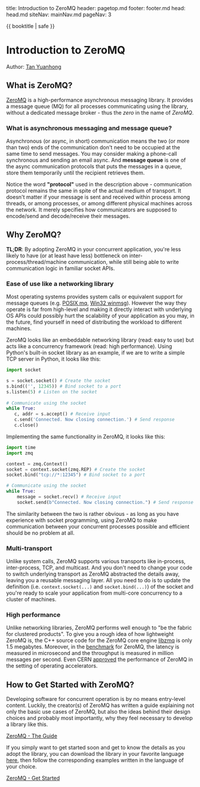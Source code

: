 <frontmatter>
  title: Introduction to ZeroMQ
  header: pagetop.md
  footer: footer.md
  head: head.md
  siteNav: mainNav.md
  pageNav: 3
</frontmatter>

<div class="website-content">

{{ booktitle | safe }}

# Introduction to ZeroMQ

Author: [Tan Yuanhong](https://github.com/le0tan)

## What is ZeroMQ?

[ZeroMQ](https://zeromq.org/) is a high-performance asynchronous messaging library. It provides a message queue (MQ) for all processes communicating using the library, without a dedicated message broker - thus the *zero* in the name of *ZeroMQ*. 

### What is asynchronous messaging and message queue?

Asynchronous (or async, in short) communication means the two (or more than two) ends of the communication don't need to be occupied at the same time to send messages. You may consider making a phone-call synchronous and sending an email async. And **message queue** is one of the async communication protocols that puts the messages in a queue, store them temporarily until the recipient retrieves them.

Notice the word **"protocol"** used in the description above - communication protocol remains the same in spite of the actual medium of transport. It doesn't matter if your message is sent and received within process among threads, or among processes, or among different physical machines across the network. It merely specifies how communicators are supposed to encode/send and decode/receive their messages.

## Why ZeroMQ?

**TL;DR**: By adopting ZeroMQ in your concurrent application, you're less likely to have (or at least have less) bottleneck on inter-process/thread/machine communication, while still being able to write communication logic in familiar socket APIs.

### Ease of use like a networking library

Most operating systems provides system calls or equivalent support for message queues (e.g. [POSIX mq](http://man7.org/linux/man-pages/man7/mq_overview.7.html), [Win32 winmsg](https://docs.microsoft.com/en-us/windows/win32/winmsg/about-messages-and-message-queues)). However the way they operate is far from high-level and making it directly interact with underlying OS APIs could possibly hurt the scalability of your application as you may, in the future, find yourself in need of distributing the workload to different machines.

ZeroMQ looks like an embeddable networking library (read: easy to use) but acts like a concurrency framework (read: high performance). Using Python's built-in socket library as an example, if we are to write a simple TCP server in <tooltip content="It's just a language of my choice. ZeroMQ provides bindings for most mainstream programming languages, which are listed [here](http://wiki.zeromq.org/bindings:_start)">Python</tooltip>, it looks like this:

```python
import socket

s = socket.socket() # Create the socket
s.bind(('', 12345)) # Bind socket to a port
s.listen(5) # Listen on the socket
  
# Communicate using the socket
while True:
   c, addr = s.accept() # Receive input
   c.send('Connected. Now closing connection.') # Send response
   c.close()
```

Implementing the same functionality in ZeroMQ, it looks like this:

```python
import time
import zmq

context = zmq.Context()
socket = context.socket(zmq.REP) # Create the socket
socket.bind("tcp://*:12345") # Bind socket to a port

# Communicate using the socket
while True:
    message = socket.recv() # Receive input
    socket.send(b"Connected. Now closing connection.") # Send response
```

The similarity between the two is rather obvious - as long as you have experience with socket programming, using ZeroMQ to make communication between your concurrent processes possible and efficient should be no problem at all.

### Multi-transport

Unlike system calls, ZeroMQ supports various transports like in-process, inter-process, TCP, and multicast. And you don't need to change your code to switch underlying transport as ZeroMQ abstracted the details away, leaving you a reusable messaging layer. All you need to do is to update the definition (i.e. `context.socket(...)` and `socket.bind(...)`) of the socket and you're ready to scale your application from multi-core concurrency to a cluster of machines.

### High performance

Unlike networking libraries, ZeroMQ performs well enough to "be the fabric for clustered products". To give you a rough idea of how lightweight ZeroMQ is, the C++ source code for the ZeroMQ core engine [libzmq](https://github.com/zeromq/libzmq/tree/master/src) is only 1.5 megabytes. Moreover, in the [benchmark](http://wiki.zeromq.org/area:results) for ZeroMQ, the latency is measured in microsecond and the throughput is measured in million messages per second. Even CERN [approved](http://cds.cern.ch/record/1391410/files/CERN-ATS-2011-196.pdf?version=1) the performance of ZeroMQ in the setting of operating accelerators.

## How to Get Started with ZeroMQ?

Developing software for concurrent operation is by no means entry-level content. Luckily, the creator(s) of ZeroMQ has written a guide explaining not only the basic use cases of ZeroMQ, but also the ideas behind their design choices and probably most importantly, why they feel necessary to develop a library like this.

[ZeroMQ - The Guide](http://zguide.zeromq.org/)

If you simply want to get started soon and get to know the details as you adopt the library, you can download the library in your favorite language [here](https://zeromq.org/download/), then follow the corresponding examples written in the language of your choice.

[ZeroMQ - Get Started](https://zeromq.org/get-started/)